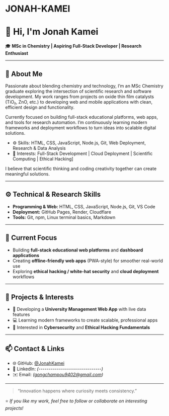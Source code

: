 # JONAH-KAMEI
# 👋 Hi, I'm Jonah Kamei  

🎓 **MSc in Chemistry | Aspiring Full-Stack Developer | Research Enthusiast**

---

## 🔹 About Me  
Passionate about blending chemistry and technology, I’m an MSc Chemistry graduate exploring the intersection of scientific research and software development. My work ranges from projects on oxide thin film catalysts (TiO₂, ZnO, etc.) to developing web and mobile applications with clean, efficient design and functionality.

Currently focused on building full-stack educational platforms, web apps, and tools for research automation. I’m continuously learning modern frameworks and deployment workflows to turn ideas into scalable digital solutions.

- ⚙️ Skills: HTML, CSS, JavaScript, Node.js, Git, Web Deployment, Research & Data Analysis
- 🎯 Interests: Full-Stack Development | Cloud Deployment | Scientific Computing | Ethical Hacking]


I believe that scientific thinking and coding creativity together can create meaningful solutions.  

---

## ⚙️ Technical & Research Skills  

- **Programming & Web:** HTML, CSS, JavaScript, Node.js, Git, VS Code  
- **Deployment:** GitHub Pages, Render, Cloudflare  
- **Tools:** Git, npm, Linux terminal basics, Markdown  

---

## 🚀 Current Focus  

- Building **full-stack educational web platforms** and **dashboard applications**  
- Creating **offline-friendly web apps** (PWA-style) for smoother real-world use  
- Exploring **ethical hacking / white-hat security** and **cloud deployment** workflows  

---

## 🧠 Projects & Interests  

- 🧩 Developing a **University Management Web App** with live data features  
- 💻 Learning modern frameworks to create scalable, professional apps  
- 🔐 Interested in **Cybersecurity** and **Ethical Hacking Fundamentals**  

---

## 📫 Contact & Links  

- 🌐 GitHub: [@JonahKamei](https://github.com/JonahKamei)  
- 💼 LinkedIn: *(-------------------------------)*  
- ✉️ Email: *(gongchampou9402@gmail.com)*  

---

> “Innovation happens where curiosity meets consistency.”  

⭐️ *If you like my work, feel free to follow or collaborate on interesting projects!*
